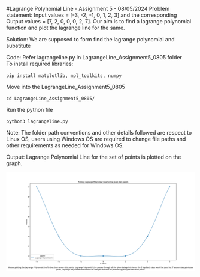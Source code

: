 #Lagrange Polynomial Line - Assignment 5 - 08/05/2024
Problem statement: Input values = [-3, -2, -1, 0, 1, 2, 3] and the corresponding Output values = [7, 2, 0, 0, 0, 2, 7]. Our aim is to find a lagrange polynomial function and plot the lagrange line for the same.<br>

Solution: We are supposed to form find the lagrange polynomial and substitute <br>

Code: Refer lagrangeline.py in LagrangeLine_Assignment5_0805 folder <br>
To install required libraries:
```
pip install matplotlib, mpl_toolkits, numpy
```
Move into the LagrangeLine_Assignment5_0805
```
cd LagrangeLine_Assignment5_0805/
```
Run the python file
```
python3 lagrangeline.py
```
Note: The folder path conventions and other details followed are respect to Linux OS, users using Windows OS are required to change file paths and other requirements as needed for Windows OS. <br>

Output: Lagrange Polynomial Line for the set of points is plotted on the graph.<br>

![lagrangeoutput](<../Pictures/lagrangelineassignment5.png>) <br>
